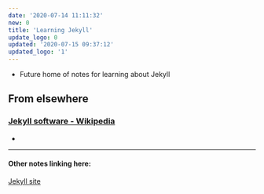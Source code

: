 ```yaml
---
date: '2020-07-14 11:11:32'
new: 0
title: 'Learning Jekyll'
update_logo: 0
updated: '2020-07-15 09:37:12'
updated_logo: '1'
---
```

* Future home of notes for learning about Jekyll


## From elsewhere
### [Jekyll software - Wikipedia](https://en.wikipedia.org/wiki/Jekyll_%28software%29)
*

---
#### Other notes linking here:

[Jekyll site](/Jekyll-site)

